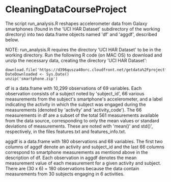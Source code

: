 # CleaningDataCourseProject

The script run_analysis.R reshapes accelerometer data from Galaxy smartphones (found in the 'UCI HAR Dataset' subdirectory of the working directory) into two data.frame objects named 'df' and 'aggdf', described below. 

NOTE: run_analysis.R requires the directory 'UCI HAR Dataset' to be in the working directory.
  Run the following R code (on MAC OS) to download and unzip the necessary data, creating the directory 'UCI HAR Dataset':
  ```
  download.file('https://d396qusza40orc.cloudfront.net/getdata%2Fprojectfiles%2FUCI%20HAR%20Dataset.zip','smartphone.zip','curl')
  DateDownloaded <- Sys.Date()
  unzip('smartphone.zip')
  ```
df is a data.frame with 10,299 observations of 69 variables.
  Each observation consists of a subject noted by 'subject_id', 66 various measurements from the subject's smartphone's accelerometer, and a label indicating the activity in which the subject was engaged during the measurements (denoted by 'activity' and 'activity_code'). 
  The 66 measurements in df are a subset of the total 561 measurements available from the data source, corresponding to only the mean values or standard deviations of measurements. These are noted with 'mean()' and std()', respectively, in the files features.txt and features_info.txt.
  
aggdf is a data.frame with 180 observations and 68 variables.
  The first two columns of aggdf denote an activity and subject_id and the last 66 columns correspond to smartphone measurements as mentiond above in the description of df.
  Each observation in aggdf denotes the mean measurement value of each measurement for a given activity and subject.
  There are (30 x 6) = 180 observations because the data contain measurements from 30 subjects engaging in 6 activities.
